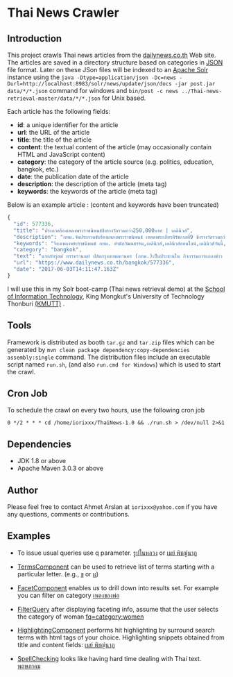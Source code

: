 # Thai News Crawler

## Introduction
This project crawls Thai news articles from the [dailynews.co.th](https://www.dailynews.co.th) Web site.
The articles are saved in a directory structure based on categories in [JSON](http://www.json.org) file format.
Later on these JSon files will be indexed to an [Apache Solr](http://lucene.apache.org) instance using the `java -Dtype=application/json -Dc=news -Durl=http://localhost:8983/solr/news/update/json/docs -jar post.jar data/*/*.json` command for windows and `bin/post -c news ../Thai-news-retrieval-master/data/*/*.json` for Unix based.

Each article has the following fields:

* **id**: a unique identifier for the article
* **url**: the URL of the article
* **title**: the title of the article
* **content**: the textual content of the article (may occasionally contain HTML and JavaScript content)
* **category**: the category of the article source (e.g. politics, education, bangkok, etc.)
* **date**: the publication date of the article
* **description**: the description of the article (meta tag)
* **keywords**: the keywords of the article (meta tag)

Below is an example article : (content and keywords have been truncated)

```javascript
{
  "id": 577336,
  "title": "ประกวดร้องเพลงพระราชนิพนธ์ชิงรางวัลรวมกว่า250,000บาท | เดลินิวส์",
  "description": "กทม.จัดประกวดขับร้องเพลงพระราชนิพนธ์ เทอดพระเกียรติรัชกาลที่9 ชิงรางวัลรวมกว่า 250,000บาท",
  "keywords": "ร้องเพลงพระราชนิพนธ์ กทม. สำนักวัฒนธรรม,เดลินิวส์,เดลินิวส์ออนไลน์,เดลินิวส์วันนี้,ข่าวเดลินิวส์ออนไลน์,ข่าวเดลินิวส์ล่าสุด,ข่าว,ข่าวด่วน,ข่าววันนี้, ... ",
  "category": "bangkok",
  "text": "นายภัทรุตม์ ทรรทรานนท์ ปลัดกรุงเทพมหานคร (กทม.)เป็นประธานใน กิจกรรมการแถลงข่าว ประกวดร้องเพลงพระราชนิพนธ์ในพระบาสมเด็จพระปรมินทรมหาภูมิพลอดุลยเดช ...",
  "url": "https://www.dailynews.co.th/bangkok/577336",
  "date": "2017-06-03T14:11:47.163Z"
}
```


I will use this in my Solr boot-camp (Thai news retrieval demo) at the [School of Information Technology](https://www4.sit.kmutt.ac.th), King Mongkut's University of Technology Thonburi [(KMUTT)](http://www.kmutt.ac.th) .


## Tools
Framework is distributed as booth `tar.gz` and `tar.zip` files which can be generated by `mvn clean package dependency:copy-dependencies assembly:single` command.
The distribution files include an executable script named `run.sh`, (and also `run.cmd for Windows`) which is used to start the crawl.

## Cron Job

To schedule the crawl on every two hours, use the following cron job
```
0 */2 * * * cd /home/iorixxx/ThaiNews-1.0 && ./run.sh > /dev/null 2>&1
```

## Dependencies
* JDK 1.8 or above
* Apache Maven 3.0.3 or above

## Author
Please feel free to contact Ahmet Arslan at `iorixxx@yahoo.com` if you have any questions, comments or contributions.

## Examples

* To issue usual queries use q parameter. [รูปในหลวง](http://localhost:8983/solr/news/select?indent=on&q=รูปในหลวง&wt=xml) or [เมย์ พิชญ์นาฏ](http://localhost:8983/solr/news/select?indent=on&q=เมย์+พิชญ์นาฏ&wt=xml)

* [TermsComponent](https://cwiki.apache.org/confluence/display/solr/The+Terms+Component) can be used to retrieve list of terms starting with a particular letter.  (e.g., [ข](http://localhost:8983/solr/news/terms?indent=on&q=*:*&terms.fl=content&terms.prefix=ข&wt=xml) or [ผ](http://localhost:8983/solr/news/terms?indent=on&q=*:*&terms.fl=content&terms.prefix=ผ&wt=xml&terms.limit=20))

* [FacetComponent](https://cwiki.apache.org/confluence/display/solr/Faceting) enables us to drill down into results set. For example you can filter on category [เพลงของพ่อ](http://localhost:8983/solr/news/select?facet.field=category&facet.mincount=1&facet=on&indent=on&q=เพลงของพ่อ&wt=xml)

* [FilterQuery](https://cwiki.apache.org/confluence/display/solr/Common+Query+Parameters#CommonQueryParameters-Thefq(FilterQuery)Parameter) after displaying faceting info, assume that the user selects the category of woman [fq=category:women](http://localhost:8983/solr/news/select?facet.field=category&facet.mincount=1&facet=on&indent=on&q=เพลงของพ่อ&wt=xml&fq=category:women)

* [HighlightingComponent](https://cwiki.apache.org/confluence/display/solr/Highlighting) performs hit highlighting by surround search terms with html tags of your choice. Highlighting snippets obtained from title and content fields: [เมย์ พิชญ์นาฏ](http://localhost:8983/solr/news/select?indent=on&q=เมย์+พิชญ์นาฏ&wt=xml&hl=true&hl.fl=title,content)

* [SpellChecking](https://cwiki.apache.org/confluence/display/solr/Spell+Checking) looks like having hard time dealing with Thai text. [พฤษภาคม](http://localhost:8983/solr/news/spell?df=content&spellcheck.q=พฤษภาคม&spellcheck=true&spellchek.build=true)
